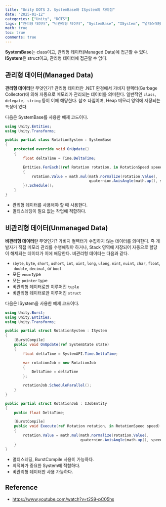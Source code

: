 ```yaml
---
title: "Unity DOTS 2. SystemBase와 ISystem의 차이점"
date: "2025-01-12"
categories: ["Unity", "DOTS"]
tags: ["관리형 데이터", "비관리형 데이터", "SystemBase", "ISystem", "멀티스레딩", "가비지 컬렉터", "C#", "Unity"]
math: true
toc: true
comments: true
---
```


**SystemBase**는 class이고, 관리형 데이터(Managed Data)에 접근할 수 있다. 
**ISystem**은 struct이고, 관리형 데이터에 접근할 수 없다.

## 관리형 데이터(Managed Data)

**관리형 데이터**란 무엇인가? 관리형 데이터란 .NET 환경에서 가비지 컬렉터(Garbage Collector)에 의해 자동으로 메모리가 관리되는 데이터를 의미한다. 일반적인 `class, delegate, string` 등이 이에 해당한다. 참조 타입이며, Heap 메모리 영역에 저장되는 특징이 있다.

다음은 SystemBase를 사용한 예제 코드이다.

```c#
using Unity.Entities;
using Unity.Transforms;

public partial class RotationSystem : SystemBase
{
    protected override void OnUpdate()
    {
        float deltaTime = Time.DeltaTime;

        Entities.ForEach((ref Rotation rotation, in RotationSpeed speed) =>
        {
            rotation.Value = math.mul(math.normalize(rotation.Value),
                                      quaternion.AxisAngle(math.up(), speed.Value * deltaTime));
        }).Schedule();
    }
}
```

- 관리형 데이터를 사용해야 할 때 사용한다.
- 멀티스레딩이 필요 없는 작업에 적합하다.

## 비관리형 데이터(Unmanaged Data)

**비관리형 데이터**란 무엇인가? 가비지 컬렉터가 수집하지 않는 데이터를 의미한다. 즉 개발자가 직접 메모리 관리를 수행해줘야 하거나, Stack 영역에 저장되어 자동으로 할당이 해제되는 데이터가 이에 해당한다. 비관리형 데이터는 다음과 같다.

- `sbyte`, `byte`, `short`, `ushort`, `int`, `uint`, `long`, `ulong`, `nint`, `nuint`, `char`, `float`, `double`, `decimal`, or `bool`
- 모든 `enum` type
- 모든 `pointer` type
- 비관리형 데이터로만 이루어진 `tuple`
- 비관리형 데이터로만 이루어진 `struct`

다음은 ISystem을 사용한 예제 코드이다.

```c#
using Unity.Burst;
using Unity.Entities;
using Unity.Transforms;

public partial struct RotationSystem : ISystem
{
	[BurstCompile]
    public void OnUpdate(ref SystemState state)
    {
        float deltaTime = SystemAPI.Time.DeltaTime;

        var rotationJob = new RotationJob
        {
            DeltaTime = deltaTime
        };

        rotationJob.ScheduleParallel();
    }
}

public partial struct RotationJob : IJobEntity
{
    public float DeltaTime;

	[BurstCompile]
    public void Execute(ref Rotation rotation, in RotationSpeed speed)
    {
        rotation.Value = math.mul(math.normalize(rotation.Value),
                                  quaternion.AxisAngle(math.up(), speed.Value * DeltaTime));
    }
}
```

- 멀티스레딩, BurstCompile 사용이 가능하다.
- 최적화가 중요한 System에 적합하다.
- 비관리형 데이터만 사용 가능하다.

## Reference

- https://www.youtube.com/watch?v=t2S9-pC05hs